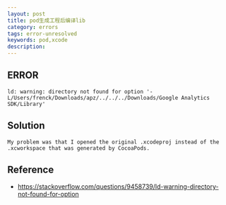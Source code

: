 ```yaml
---
layout: post
title: pod生成工程后编译lib
category: errors
tags: error-unresolved
keywords: pod,xcode
description: 
---	
```



## ERROR

```
ld: warning: directory not found for option '-L/Users/frenck/Downloads/apz/../../../Downloads/Google Analytics SDK/Library'
```

## Solution

```
My problem was that I opened the original .xcodeproj instead of the .xcworkspace that was generated by CocoaPods.
```

## Reference

* <https://stackoverflow.com/questions/9458739/ld-warning-directory-not-found-for-option>
